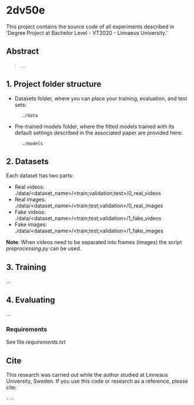 # 2dv50e
This project contains the source code of all experiments described in 'Degree Project at Bachelor Level - VT2020 - Linnaeus University.'
## Abstract
> ...
## 1. Project folder structure
- Datasets folder, where you can place your training, evaluation, and test sets:
```
      ./data
```
- Pre-trained models folder, where the fitted models trained with its default settings described in the associated paper are provided here:
```
      ./models
```
## 2. Datasets
Each dataset has two parts:
- Real videos: ./data/<dataset_name>/<train;validation;test>/0_real_videos
- Real images: ./data/<dataset_name>/<train;test;validation>/0_real_images
- Fake videos: ./data/<dataset_name>/<train;test;validation>/1_fake_videos
- Fake images: ./data/<dataset_name>/<train;test;validation>/1_fake_images

**Note**: When videos need to be separated into frames (images) the script *preprocessing.py* can be used.
## 3. Training
...
## 4. Evaluating
...
### Requirements
See file *requirements.txt*
## Cite
This research was carried out while the author studied at Linneaus University, Sweden.
If you use this code or research as a reference, please cite:
```
...
```